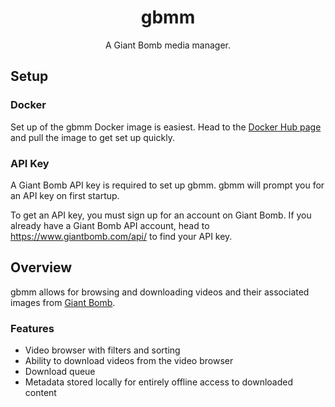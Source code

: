 <h1 style="text-align: center">gbmm</h1>
<p style="text-align: center">A Giant Bomb media manager.</p>

## Setup

### Docker
Set up of the gbmm Docker image is easiest. Head to the <a href="https://hub.docker.com/repository/docker/bmdo/gbmm">Docker Hub page</a> and pull the image to get set up quickly.

### API Key
A Giant Bomb API key is required to set up gbmm. gbmm will prompt you for an API key on first startup.

To get an API key, you must sign up for an account on Giant Bomb. If you already have a Giant Bomb API account, head to https://www.giantbomb.com/api/ to find your API key.

## Overview

gbmm allows for browsing and downloading videos and their associated images from <a href="https://www.giantbomb.com/">Giant Bomb</a>.

### Features
* Video browser with filters and sorting
* Ability to download videos from the video browser
* Download queue
* Metadata stored locally for entirely offline access to downloaded content